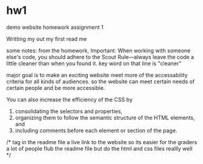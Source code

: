 # hw1
demo website homework assignment 1

Writting my out my first read me

some notes:
from the homework,
Important: When working with someone else's code, you should adhere to the Scout Rule—always leave the code a little cleaner than when you found it.
key word on that line is "cleaner"

major goal is to make an exciting website meet more of the accessability criteria for all kinds of audiences. so the website can meet certain needs of certain people and be more accessible.

You can also increase the efficiency of the CSS by 
1. consolidating the selectors and properties, 
2. organizing them to follow the semantic structure of the HTML elements, and 
3. including comments before each element or section of the page.


/*
tag in the readme file a live link to the website so its easier for the graders
a lot of people flub the readme file but do the html and css files reallly well
*/